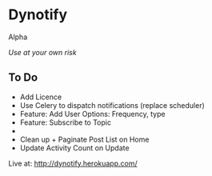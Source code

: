 # Dynotify
Alpha

*Use at your own risk*


## To Do
* Add Licence
* Use Celery to dispatch notifications (replace scheduler)
* Feature: Add User Options: Frequency, type
* Feature: Subscribe to Topic
* 
* Clean up + Paginate Post List on Home
* Update Activity Count on Update 

Live at:
http://dynotify.herokuapp.com/

